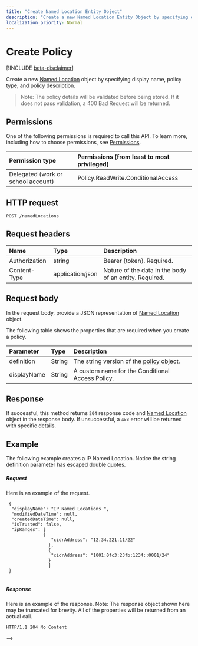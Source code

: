 ```yaml
---
title: "Create Named Location Entity Object"
description: "Create a new Named Location Entity Object by specifying display name and minimum required parameters."
localization_priority: Normal
---
```


# Create Policy

[!INCLUDE [beta-disclaimer](../../includes/beta-disclaimer.md)]

Create a new [Named Location](../resources/NamedLocations.md) object by specifying display name, policy type, and policy description.

>Note: The policy details will be validated before being stored. If it does not pass validation, a 400 Bad Request will be returned.

## Permissions
One of the following permissions is required to call this API. To learn more, including how to choose permissions, see [Permissions](/graph/permissions-reference).

|Permission type      | Permissions (from least to most privileged)              |
|:--------------------|:---------------------------------------------------------|
|Delegated (work or school account) | Policy.ReadWrite.ConditionalAccess    |

## HTTP request

```http
POST /namedLocations
```
## Request headers
| Name       | Type | Description|
|:---------------|:--------|:----------|
| Authorization  | string  | Bearer {token}. Required. |
| Content-Type | application/json  | Nature of the data in the body of an entity. Required. |

## Request body
In the request body, provide a JSON representation of [Named Location](../resources/ConditionalAccessPolicies.md) object.

The following table shows the properties that are required when you create a policy.

| Parameter	   | Type	|Description|
|:---------------|:--------|:----------|
|definition|String|The string version of the [policy](../resources/namedLoction.md) object.|
|displayName|String|A custom name for the Conditional Access Policy.|


## Response

If successful, this method returns `204` response code and [Named Location](../resources/NamedLocation.md) object in the response body. If unsuccessful, a `4xx` error will be returned with specific details.  

## Example
The following example creates a IP Named Location. Notice the string definition parameter
has escaped double quotes.

##### Request
Here is an example of the request.

```http
 {
  "displayName": "IP Named Locations ",
  "modifiedDateTime": null,
  "createdDateTime": null,
  "isTrusted": false,
  "ipRanges": [
              {
                 "cidrAddress": "12.34.221.11/22"           
                },
                {
                 "cidrAddress": "1001:0fc3:23fb:1234::0001/24"
                }
                ]
 }
 

```

##### Response
Here is an example of the response. Note: The response object shown here may be truncated for brevity. All of the properties will be returned from an actual call.

```http
HTTP/1.1 204 No Content

```

-->
